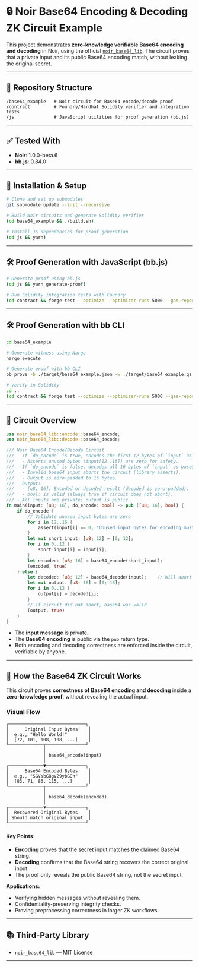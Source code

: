 # 🔒 Noir Base64 Encoding & Decoding ZK Circuit Example

This project demonstrates **zero-knowledge verifiable Base64 encoding and decoding** in Noir, using the official [`noir_base64_lib`](https://github.com/Envoy-VC/noir_base64_lib). The circuit proves that a private input and its public Base64 encoding match, without leaking the original secret.

---

## 📂 Repository Structure

```
/base64_example   # Noir circuit for Base64 encode/decode proof
/contract         # Foundry/Hardhat Solidity verifier and integration tests
/js               # JavaScript utilities for proof generation (bb.js)
```

---

## ✅ Tested With

- **Noir**: 1.0.0-beta.6
- **bb.js**: 0.84.0

---

## 🔧 Installation & Setup

```bash
# Clone and set up submodules
git submodule update --init --recursive

# Build Noir circuits and generate Solidity verifier
(cd base64_example && ./build.sh)

# Install JS dependencies for proof generation
(cd js && yarn)
```

---

## 🛠 Proof Generation with JavaScript (bb.js)

```bash
# Generate proof using bb.js
(cd js && yarn generate-proof)

# Run Solidity integration tests with Foundry
(cd contract && forge test --optimize --optimizer-runs 5000 --gas-report -vvv)
```

---

## 🛠 Proof Generation with bb CLI

```bash
cd base64_example

# Generate witness using Nargo
nargo execute

# Generate proof with bb CLI
bb prove -b ./target/base64_example.json -w ./target/base64_example.gz -o ./target --oracle_hash keccak

# Verify in Solidity
cd ..
(cd contract && forge test --optimize --optimizer-runs 5000 --gas-report -vvv)
```

---

## 🔑 Circuit Overview

```rust
use noir_base64_lib::encode::base64_encode;
use noir_base64_lib::decode::base64_decode;

/// Noir Base64 Encode/Decode Circuit
/// - If `do_encode` is true, encodes the first 12 bytes of `input` as base64.
///   - Asserts unused bytes (input[12..16]) are zero for safety.
/// - If `do_encode` is false, decodes all 16 bytes of `input` as base64.
///   - Invalid base64 input aborts the circuit (library asserts).
///   - Output is zero-padded to 16 bytes.
/// - Output: 
///   - [u8; 16]: Encoded or decoded result (decoded is zero-padded).
///   - bool: is_valid (always true if circuit does not abort).
/// - All inputs are private; output is public.
fn main(input: [u8; 16], do_encode: bool) -> pub ([u8; 16], bool) {
    if do_encode {
        // Validate unused input bytes are zero
        for i in 12..16 {
            assert(input[i] == 0, "Unused input bytes for encoding must be zero");
        }
        let mut short_input: [u8; 12] = [0; 12];
        for i in 0..12 {
            short_input[i] = input[i];
        }
        let encoded: [u8; 16] = base64_encode(short_input);
        (encoded, true)
    } else {
        let decoded: [u8; 12] = base64_decode(input);    // Will abort on invalid base64
        let mut output: [u8; 16] = [0; 16];
        for i in 0..12 {
            output[i] = decoded[i];
        }
        // If circuit did not abort, base64 was valid
        (output, true)
    }
}
```
- The **input message** is private.
- The **Base64 encoding** is public via the `pub` return type.
- Both encoding and decoding correctness are enforced inside the circuit, verifiable by anyone.

---

## 🔄 How the Base64 ZK Circuit Works

This circuit proves **correctness of Base64 encoding and decoding** inside a **zero-knowledge proof**, without revealing the actual input.

### Visual Flow

```plaintext
┌─────────────────────────────┐
│      Original Input Bytes    │
│  e.g., "Hello World!"        │
│  [72, 101, 108, 108, ...]    │
└─────────────┬───────────────┘
              │
              │ base64_encode(input)
              │
┌─────────────▼───────────────┐
│      Base64 Encoded Bytes    │
│  e.g., "SGVsbG8gV29ybGQh"    │
│  [83, 71, 86, 115, ...]      │
└─────────────┬───────────────┘
              │
              │ base64_decode(encoded)
              │
┌─────────────▼───────────────┐
│  Recovered Original Bytes    │
│ Should match original input  │
└─────────────────────────────┘
```

#### Key Points:
- **Encoding** proves that the secret input matches the claimed Base64 string.
- **Decoding** confirms that the Base64 string recovers the correct original input.
- The proof only reveals the public Base64 string, not the secret input.

**Applications:**
- Verifying hidden messages without revealing them.
- Confidentiality-preserving integrity checks.
- Proving preprocessing correctness in larger ZK workflows.

---

## 📚 Third-Party Library

- [`noir_base64_lib`](https://github.com/Envoy-VC/noir_base64_lib) — MIT License

---

